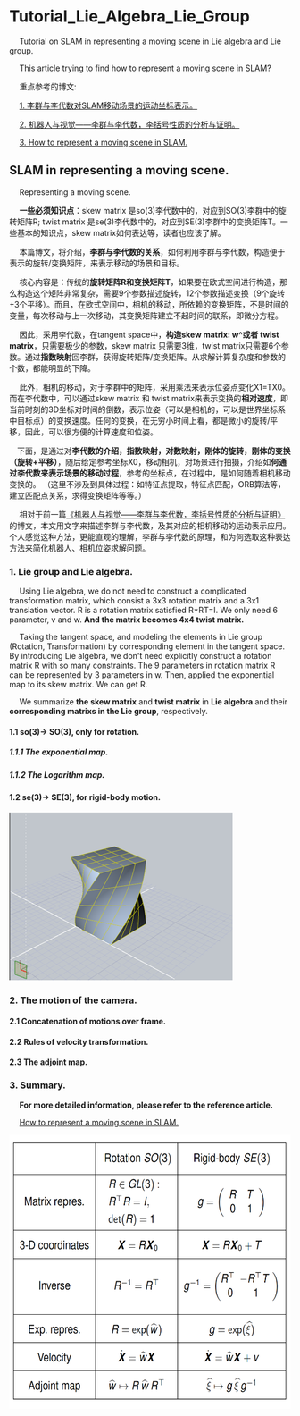 # Tutorial_Lie_Algebra_Lie_Group
&emsp; Tutorial on SLAM in representing a moving scene in Lie algebra and Lie group.

&emsp; This article trying to find how to represent a moving scene in SLAM?

&emsp; 重点参考的博文: 

&emsp; [1. 李群与李代数对SLAM移动场景的运动坐标表示。](https://blog.csdn.net/qq_32998593/article/details/124801605?spm=1001.2014.3001.5501)

&emsp; [2. 机器人与视觉——李群与李代数，李括号性质的分析与证明。](https://blog.csdn.net/qq_32998593/article/details/124684758?spm=1001.2014.3001.5501)

&emsp; [3. How to represent a moving scene in SLAM.](https://blog.csdn.net/qq_32998593/article/details/124801605?spm=1001.2014.3001.5501)

## SLAM in representing a moving scene.

&emsp; Representing a moving scene.

&emsp; **一些必须知识点**：skew matrix 是so(3)李代数中的，对应到SO(3)李群中的旋转矩阵R; twist matrix 是se(3)李代数中的，对应到SE(3)李群中的变换矩阵T。一些基本的知识点，skew matrix如何表达等，读者也应该了解。

&emsp; 本篇博文，将介绍，**李群与李代数的关系**，如何利用李群与李代数，构造便于表示的旋转/变换矩阵，来表示移动的场景和目标。
	
&emsp; 核心内容是：传统的**旋转矩阵R和变换矩阵T**，如果要在欧式空间进行构造，那么构造这个矩阵非常复杂，需要9个参数描述旋转，12个参数描述变换（9个旋转+3个平移）。而且，在欧式空间中，相机的移动，所依赖的变换矩阵，不是时间的变量，每次移动与上一次移动，其变换矩阵建立不起时间的联系，即微分方程。

&emsp; 因此，采用李代数，在tangent space中，**构造skew matrix: w^或者 twist matrix**，只需要极少的参数，skew matrix 只需要3维，twist matrix只需要6个参数。通过**指数映射**回李群，获得旋转矩阵/变换矩阵。从求解计算复杂度和参数的个数，都能明显的下降。

&emsp; 此外，相机的移动，对于李群中的矩阵，采用乘法来表示位姿点变化X1=TX0。而在李代数中，可以通过skew matrix 和 twist matrix来表示变换的**相对速度**，即当前时刻的3D坐标对时间的倒数，表示位姿（可以是相机的，可以是世界坐标系中目标点）的变换速度。任何的变换，在无穷小时间上看，都是微小的旋转/平移，因此，可以很方便的计算速度和位姿。

&emsp;下面，是通过对**李代数的介绍，指数映射，对数映射，刚体的旋转，刚体的变换（旋转+平移）**，随后给定参考坐标X0，移动相机，对场景进行拍摄，介绍如**何通过李代数来表示场景的移动过程**，参考的坐标点，在过程中，是如何随着相机移动变换的。
（这里不涉及到具体过程：如特征点提取，特征点匹配，ORB算法等，建立匹配点关系，求得变换矩阵等等。）

&emsp; 相对于前一篇[《机器人与视觉——李群与李代数，李括号性质的分析与证明》](https://blog.csdn.net/qq_32998593/article/details/124684758?spm=1001.2014.3001.5501)的博文，本文用文字来描述李群与李代数，及其对应的相机移动的运动表示应用。个人感觉这种方法，更能直观的理解，李群与李代数的原理，和为何选取这种表达方法来简化机器人、相机位姿求解问题。

### 1. Lie group and Lie algebra.

&emsp; Using Lie algebra, we do not need to construct a complicated transformation matrix, which consist a 3x3 rotation matrix and a 3x1 translation vector. R is a rotation matrix satisfied R*RT=I. We only need 6 parameter, v and w. **And the matrix becomes 4x4 twist matrix.**

&emsp; Taking the tangent space, and modeling the elements in Lie group (Rotation, Transformation) by corresponding element in the tangent space.
By introducing Lie algebra, we don't need explicitly construct a rotation matrix R with so many constraints. The 9 parameters in rotation matrix R can be represented by 3 parameters in w. Then, applied the exponential map to its skew matrix. We can get R. 

&emsp; We summarize **the skew matrix** and **twist matrix** in **Lie algebra** and their **corresponding matrixs in the Lie group**, respectively.

#### 1.1 so(3)-> SO(3), only for rotation. 

##### 1.1.1 The exponential map.
##### 1.1.2 The Logarithm map.

#### 1.2 se(3)-> SE(3), for rigid-body motion.
![twist matrix](twist.png#pic_center)
### 2. The motion of the camera.
#### 2.1 Concatenation of motions over frame.
#### 2.2 Rules of velocity transformation.
#### 2.3 The adjoint map.
### 3. Summary.
&emsp; **For more detailed information, please refer to the reference article.**

&emsp; [How to represent a moving scene in SLAM.](https://blog.csdn.net/qq_32998593/article/details/124801605?spm=1001.2014.3001.5501)

<div align=center><img src="./summary.png" alt="scan_simualtion" width = "600" height = "490" />

